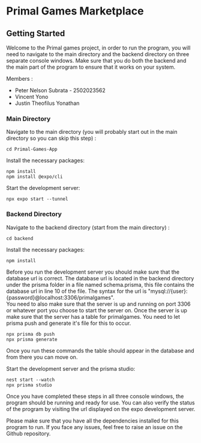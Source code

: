 # Primal Games Marketplace
## Getting Started
Welcome to the Primal games project, in order to run the program, you will need to navigate to the main directory and the backend directory on three separate console windows. Make sure that you do both the backend and the main part of the program to ensure that it works on your system.

Members : 
- Peter Nelson Subrata - 2502023562
- Vincent Yono
- Justin Theofilus Yonathan

### Main Directory
Navigate to the main directory (you will probably start out in the main directory so you can skip this step) :
```
cd Primal-Games-App
```
Install the necessary packages:
```
npm install
npm install @expo/cli
```
Start the development server:
```
npx expo start --tunnel
```
### Backend Directory
Navigate to the backend directory (start from the main directory) :
```
cd backend
```
Install the necessary packages:
```
npm install
```  
Before you run the development server you should make sure that the database url is correct. The database url is located in the backend directory under the prisma folder in a file named schema.prisma, this file contains the database url in line 10 of the file. The syntax for the url is "mysql://{user}:{password}@localhost:3306/primalgames".  
You need to also make sure that the server is up and running on port 3306 or whatever port you choose to start the server on. Once the server is up make sure that the server has a table for primalgames. You need to let prisma push and generate it's file for this to occur.  
```
npx prisma db push
npx prisma generate
```

Once you run these commands the table should appear in the database and from there you can move on.  

Start the development server and the prisma studio:
```
nest start --watch
npx prisma studio
```  

Once you have completed these steps in all three console windows, the program should be running and ready for use.
You can also verify the status of the program by visiting the url displayed on the expo development server.

Please make sure that you have all the dependencies installed for this program to run. If you face any issues, feel free to raise an issue on the Github repository.
